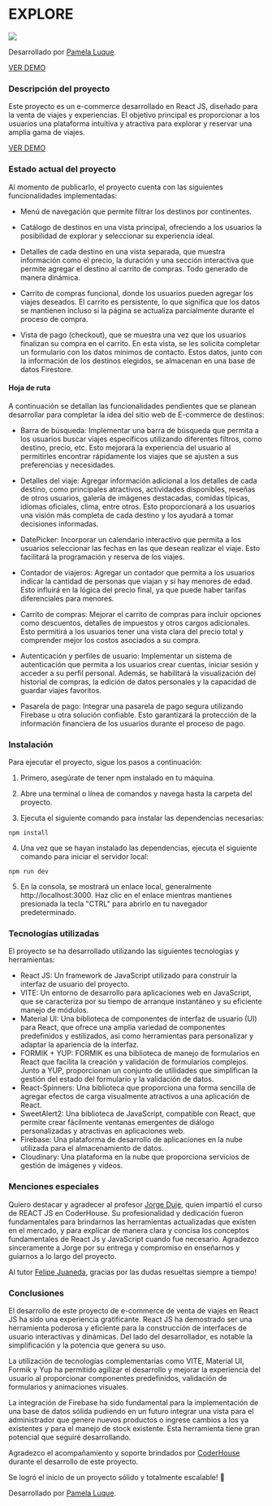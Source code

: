 # EXPLORE

![](https://res.cloudinary.com/db8btnoov/image/upload/v1689263288/exploreHome_eoqebt.jpg)

Desarrollado por [Pamela Luque](https://www.linkedin.com/in/pamela-luque/).

[VER DEMO](https://explore-two-kappa.vercel.app/) 

### Descripción del proyecto

Este proyecto es un e-commerce desarrollado en React JS, diseñado para la venta de viajes y experiencias. El objetivo principal es proporcionar a los usuarios una plataforma intuitiva y atractiva para explorar y reservar una amplia gama de viajes.

[VER DEMO](https://explore-two-kappa.vercel.app/) 

### Estado actual del proyecto
Al momento de publicarlo, el proyecto cuenta con las siguientes funcionalidades implementadas:

* Menú de navegación que permite filtrar los destinos por continentes.

* Catálogo de destinos en una vista principal, ofreciendo a los usuarios la posibilidad de explorar y seleccionar su experiencia ideal.

* Detalles de cada destino en una vista separada, que muestra información como el precio, la duración y una sección interactiva que permite agregar el destino al carrito de compras. Todo generado de manera dinámica.

* Carrito de compras funcional, donde los usuarios pueden agregar los viajes deseados. El carrito es persistente, lo que significa que los datos se mantienen incluso si la página se actualiza parcialmente durante el proceso de compra.

* Vista de pago (checkout), que se muestra una vez que los usuarios finalizan su compra en el carrito. En esta vista, se les solicita completar un formulario con los datos mínimos de contacto. Estos datos, junto con la información de los destinos elegidos, se almacenan en una base de datos Firestore.


#### Hoja de ruta
A continuación se detallan las funcionalidades pendientes que se planean desarrollar para completar la idea del sitio web de E-commerce de destinos:

* Barra de búsqueda:  Implementar una barra de búsqueda que permita a los usuarios buscar viajes específicos utilizando diferentes filtros, como destino, precio, etc. Esto mejorará la experiencia del usuario al permitirles encontrar rápidamente los viajes que se ajusten a sus preferencias y necesidades.

* Detalles del viaje: Agregar información adicional a los detalles de cada destino, como principales atractivos, actividades disponibles, reseñas de otros usuarios, galería de imágenes destacadas, comidas típicas, idiomas oficiales, clima, entre otros. Esto proporcionará a los usuarios una visión más completa de cada destino y los ayudará a tomar decisiones informadas.

* DatePicker:  Incorporar un calendario interactivo que permita a los usuarios seleccionar las fechas en las que desean realizar el viaje. Esto facilitará la programación y reserva de los viajes.

* Contador de viajeros: Agregar un contador que permita a los usuarios indicar la cantidad de personas que viajan y si hay menores de edad. Esto influirá en la lógica del precio final, ya que puede haber tarifas diferenciales para menores.

* Carrito de compras: Mejorar el carrito de compras para incluir opciones como descuentos, detalles de impuestos y otros cargos adicionales. Esto permitirá a los usuarios tener una vista clara del precio total y comprender mejor los costos asociados a su compra.

* Autenticación y perfiles de usuario: Implementar un sistema de autenticación que permita a los usuarios crear cuentas, iniciar sesión y acceder a su perfil personal. Además, se habilitará la visualización del historial de compras, la edición de datos personales y la capacidad de guardar viajes favoritos.

* Pasarela de pago: Integrar una pasarela de pago segura utilizando Firebase u otra solución confiable. Esto garantizará la protección de la información financiera de los usuarios durante el proceso de pago.

### Instalación
Para ejecutar el proyecto, sigue los pasos a continuación:

1. Primero, asegúrate de tener npm instalado en tu máquina.

2. Abre una terminal o línea de comandos y navega hasta la carpeta del proyecto.

3. Ejecuta el siguiente comando para instalar las dependencias necesarias:

```
npm install
```

4. Una vez que se hayan instalado las dependencias, ejecuta el siguiente comando para iniciar el servidor local:

```
npm run dev
```

5. En la consola, se mostrará un enlace local, generalmente http://localhost:3000. Haz clic en el enlace mientras mantienes presionada la tecla "CTRL" para abrirlo en tu navegador predeterminado.


### Tecnologías utilizadas
El proyecto se ha desarrollado utilizando las siguientes tecnologías y herramientas:

* React JS: Un framework de JavaScript utilizado para construir la interfaz de usuario del proyecto.
* VITE: Un entorno de desarrollo para aplicaciones web en JavaScript, que se caracteriza por su tiempo de arranque instantáneo y su eficiente manejo de módulos.
* Material UI: Una biblioteca de componentes de interfaz de usuario (UI) para React, que ofrece una amplia variedad de componentes predefinidos y estilizados, así como herramientas para personalizar y adaptar la apariencia de la interfaz.
* FORMIK + YUP: FORMIK es una biblioteca de manejo de formularios en React que facilita la creación y validación de formularios complejos. Junto a YUP, proporcionan un conjunto de utilidades que simplifican la gestión del estado del formulario y la validación de datos.
* React-Spinners: Una biblioteca que proporciona una forma sencilla de agregar efectos de carga visualmente atractivos a una aplicación de React.
* SweetAlert2: Una biblioteca de JavaScript, compatible con React, que permite crear fácilmente ventanas emergentes de diálogo personalizadas y atractivas en aplicaciones web.
* Firebase: Una plataforma de desarrollo de aplicaciones en la nube utilizada para el almacenamiento de datos.
* Cloudinary: Una plataforma en la nube que proporciona servicios de gestión de imágenes y videos.


### Menciones especiales

Quiero destacar y agradecer al profesor [Jorge Duje](https://www.linkedin.com/in/jorge-duje-2212b4219/), quien impartió el curso de REACT JS en CoderHouse. Su profesionalidad y dedicación fueron fundamentales para brindarnos las herramientas actualizadas que existen en el mercado, y para explicar de manera clara y concisa los conceptos fundamentales de React Js y JavaScript cuando fue necesario. Agradezco sinceramente a Jorge por su entrega y compromiso en enseñarnos y guiarnos a lo largo del proyecto.

Al tutor [Felipe Juaneda](https://www.linkedin.com/in/felipe-juaneda-8b7103190/), gracias por las dudas resueltas siempre a tiempo!

### Conclusiones

El desarrollo de este proyecto de e-commerce de venta de viajes en React JS ha sido una experiencia gratificante. React JS ha demostrado ser una herramienta poderosa y eficiente para la construcción de interfaces de usuario interactivas y dinámicas. Del lado del desarrollador, es notable la simplificación y la potencia que genera su uso.

La utilización de tecnologías complementarias como VITE, Material UI, Formik y Yup ha permitido agilizar el desarrollo y mejorar la experiencia del usuario al proporcionar componentes predefinidos, validación de formularios y animaciones visuales.

La integración de Firebase ha sido fundamental para la implementación de una base de datos sólida pudiendo en un futuro integrar una vista para el administrador que genere nuevos productos o ingrese cambios a los ya existentes y  para el manejo de stock existente. Esta herramienta tiene gran potencial que seguiré desarrollando.

Agradezco el acompañamiento y soporte brindados por [CoderHouse](https://www.linkedin.com/school/coderhouse/) durante el desarrollo de este proyecto.

Se logró el inicio de un proyecto sólido y totalmente escalable! 🚀

Desarrollado por [Pamela Luque](https://www.linkedin.com/in/pamela-luque/).






